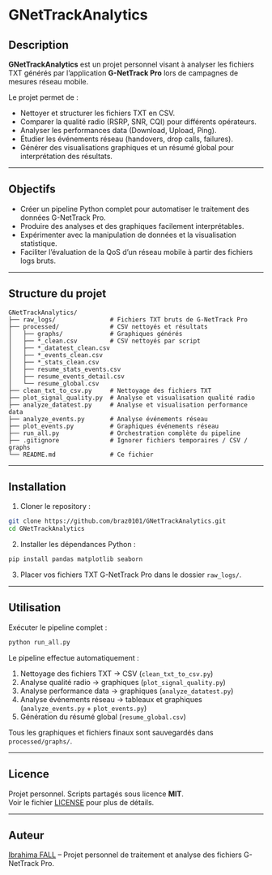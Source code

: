 # GNetTrackAnalytics

## Description
**GNetTrackAnalytics** est un projet personnel visant à analyser les fichiers TXT générés par l’application **G-NetTrack Pro** lors de campagnes de mesures réseau mobile.

Le projet permet de :
- Nettoyer et structurer les fichiers TXT en CSV.
- Comparer la qualité radio (RSRP, SNR, CQI) pour différents opérateurs.
- Analyser les performances data (Download, Upload, Ping).
- Étudier les événements réseau (handovers, drop calls, failures).
- Générer des visualisations graphiques et un résumé global pour interprétation des résultats.

---

## Objectifs
- Créer un pipeline Python complet pour automatiser le traitement des données G-NetTrack Pro.
- Produire des analyses et des graphiques facilement interprétables.
- Expérimenter avec la manipulation de données et la visualisation statistique.
- Faciliter l’évaluation de la QoS d’un réseau mobile à partir des fichiers logs bruts.

---

## Structure du projet
```
GNetTrackAnalytics/
├── raw_logs/               # Fichiers TXT bruts de G-NetTrack Pro
├── processed/              # CSV nettoyés et résultats
│   ├── graphs/             # Graphiques générés
│   ├── *_clean.csv         # CSV nettoyés par script
│   ├── *_datatest_clean.csv
│   ├── *_events_clean.csv
│   ├── *_stats_clean.csv
│   ├── resume_stats_events.csv
│   ├── resume_events_detail.csv
│   └── resume_global.csv
├── clean_txt_to_csv.py     # Nettoyage des fichiers TXT
├── plot_signal_quality.py  # Analyse et visualisation qualité radio
├── analyze_datatest.py     # Analyse et visualisation performance data
├── analyze_events.py       # Analyse événements réseau
├── plot_events.py          # Graphiques événements réseau
├── run_all.py              # Orchestration complète du pipeline
├── .gitignore              # Ignorer fichiers temporaires / CSV / graphs
└── README.md               # Ce fichier
```

---

## Installation
1. Cloner le repository :
```bash
git clone https://github.com/braz0101/GNetTrackAnalytics.git
cd GNetTrackAnalytics
```

2. Installer les dépendances Python :
```bash
pip install pandas matplotlib seaborn
```

3. Placer vos fichiers TXT G-NetTrack Pro dans le dossier `raw_logs/`.

---

## Utilisation
Exécuter le pipeline complet :
```bash
python run_all.py
```

Le pipeline effectue automatiquement :
1. Nettoyage des fichiers TXT → CSV (`clean_txt_to_csv.py`)  
2. Analyse qualité radio → graphiques (`plot_signal_quality.py`)  
3. Analyse performance data → graphiques (`analyze_datatest.py`)  
4. Analyse événements réseau → tableaux et graphiques (`analyze_events.py` + `plot_events.py`)  
5. Génération du résumé global (`resume_global.csv`)  

Tous les graphiques et fichiers finaux sont sauvegardés dans `processed/graphs/`.

---

## Licence
Projet personnel. Scripts partagés sous licence **MIT**.  
Voir le fichier [LICENSE](https://github.com/braz0101/GNetTrackAnalytics/blob/main/LICENSE) pour plus de détails.

---

## Auteur
[Ibrahima FALL](https://github.com/braz0101) – Projet personnel de traitement et analyse des fichiers G-NetTrack Pro.

